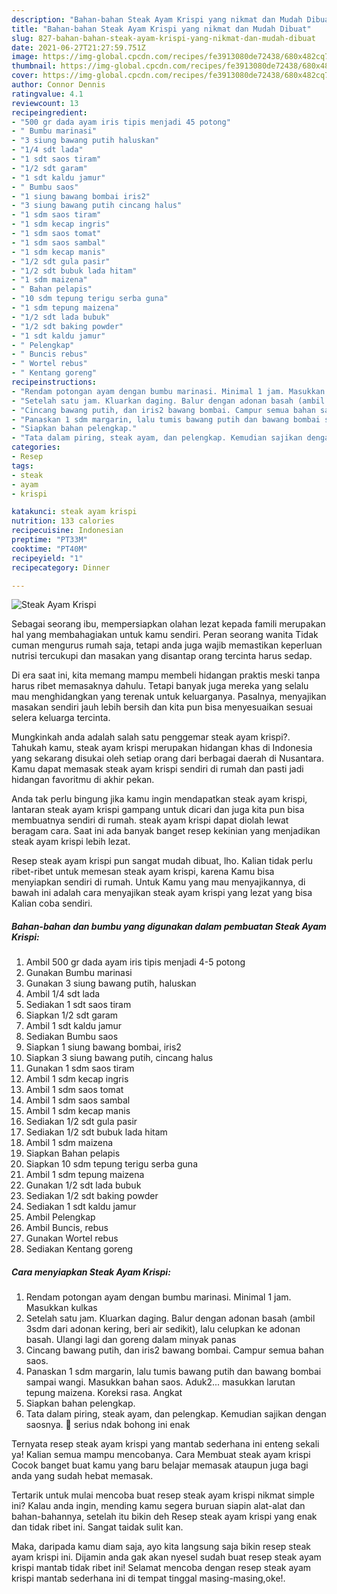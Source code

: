 ```yaml
---
description: "Bahan-bahan Steak Ayam Krispi yang nikmat dan Mudah Dibuat"
title: "Bahan-bahan Steak Ayam Krispi yang nikmat dan Mudah Dibuat"
slug: 827-bahan-bahan-steak-ayam-krispi-yang-nikmat-dan-mudah-dibuat
date: 2021-06-27T21:27:59.751Z
image: https://img-global.cpcdn.com/recipes/fe3913080de72438/680x482cq70/steak-ayam-krispi-foto-resep-utama.jpg
thumbnail: https://img-global.cpcdn.com/recipes/fe3913080de72438/680x482cq70/steak-ayam-krispi-foto-resep-utama.jpg
cover: https://img-global.cpcdn.com/recipes/fe3913080de72438/680x482cq70/steak-ayam-krispi-foto-resep-utama.jpg
author: Connor Dennis
ratingvalue: 4.1
reviewcount: 13
recipeingredient:
- "500 gr dada ayam iris tipis menjadi 45 potong"
- " Bumbu marinasi"
- "3 siung bawang putih haluskan"
- "1/4 sdt lada"
- "1 sdt saos tiram"
- "1/2 sdt garam"
- "1 sdt kaldu jamur"
- " Bumbu saos"
- "1 siung bawang bombai iris2"
- "3 siung bawang putih cincang halus"
- "1 sdm saos tiram"
- "1 sdm kecap ingris"
- "1 sdm saos tomat"
- "1 sdm saos sambal"
- "1 sdm kecap manis"
- "1/2 sdt gula pasir"
- "1/2 sdt bubuk lada hitam"
- "1 sdm maizena"
- " Bahan pelapis"
- "10 sdm tepung terigu serba guna"
- "1 sdm tepung maizena"
- "1/2 sdt lada bubuk"
- "1/2 sdt baking powder"
- "1 sdt kaldu jamur"
- " Pelengkap"
- " Buncis rebus"
- " Wortel rebus"
- " Kentang goreng"
recipeinstructions:
- "Rendam potongan ayam dengan bumbu marinasi. Minimal 1 jam. Masukkan kulkas"
- "Setelah satu jam. Kluarkan daging. Balur dengan adonan basah (ambil 3sdm dari adonan kering, beri air sedikit), lalu celupkan ke adonan basah. Ulangi lagi dan goreng dalam minyak panas"
- "Cincang bawang putih, dan iris2 bawang bombai. Campur semua bahan saos."
- "Panaskan 1 sdm margarin, lalu tumis bawang putih dan bawang bombai sampai wangi. Masukkan bahan saos. Aduk2... masukkan larutan tepung maizena. Koreksi rasa. Angkat"
- "Siapkan bahan pelengkap."
- "Tata dalam piring, steak ayam, dan pelengkap. Kemudian sajikan dengan saosnya. 🥰 serius ndak bohong ini enak"
categories:
- Resep
tags:
- steak
- ayam
- krispi

katakunci: steak ayam krispi 
nutrition: 133 calories
recipecuisine: Indonesian
preptime: "PT33M"
cooktime: "PT40M"
recipeyield: "1"
recipecategory: Dinner

---
```



![Steak Ayam Krispi](https://img-global.cpcdn.com/recipes/fe3913080de72438/680x482cq70/steak-ayam-krispi-foto-resep-utama.jpg)

Sebagai seorang ibu, mempersiapkan olahan lezat kepada famili merupakan hal yang membahagiakan untuk kamu sendiri. Peran seorang  wanita Tidak cuman mengurus rumah saja, tetapi anda juga wajib memastikan keperluan nutrisi tercukupi dan masakan yang disantap orang tercinta harus sedap.

Di era  saat ini, kita memang mampu membeli hidangan praktis meski tanpa harus ribet memasaknya dahulu. Tetapi banyak juga mereka yang selalu mau menghidangkan yang terenak untuk keluarganya. Pasalnya, menyajikan masakan sendiri jauh lebih bersih dan kita pun bisa menyesuaikan sesuai selera keluarga tercinta. 



Mungkinkah anda adalah salah satu penggemar steak ayam krispi?. Tahukah kamu, steak ayam krispi merupakan hidangan khas di Indonesia yang sekarang disukai oleh setiap orang dari berbagai daerah di Nusantara. Kamu dapat memasak steak ayam krispi sendiri di rumah dan pasti jadi hidangan favoritmu di akhir pekan.

Anda tak perlu bingung jika kamu ingin mendapatkan steak ayam krispi, lantaran steak ayam krispi gampang untuk dicari dan juga kita pun bisa membuatnya sendiri di rumah. steak ayam krispi dapat diolah lewat beragam cara. Saat ini ada banyak banget resep kekinian yang menjadikan steak ayam krispi lebih lezat.

Resep steak ayam krispi pun sangat mudah dibuat, lho. Kalian tidak perlu ribet-ribet untuk memesan steak ayam krispi, karena Kamu bisa menyiapkan sendiri di rumah. Untuk Kamu yang mau menyajikannya, di bawah ini adalah cara menyajikan steak ayam krispi yang lezat yang bisa Kalian coba sendiri.

<!--inarticleads1-->

##### Bahan-bahan dan bumbu yang digunakan dalam pembuatan Steak Ayam Krispi:

1. Ambil 500 gr dada ayam iris tipis menjadi 4-5 potong
1. Gunakan  Bumbu marinasi
1. Gunakan 3 siung bawang putih, haluskan
1. Ambil 1/4 sdt lada
1. Sediakan 1 sdt saos tiram
1. Siapkan 1/2 sdt garam
1. Ambil 1 sdt kaldu jamur
1. Sediakan  Bumbu saos
1. Siapkan 1 siung bawang bombai, iris2
1. Siapkan 3 siung bawang putih, cincang halus
1. Gunakan 1 sdm saos tiram
1. Ambil 1 sdm kecap ingris
1. Ambil 1 sdm saos tomat
1. Ambil 1 sdm saos sambal
1. Ambil 1 sdm kecap manis
1. Sediakan 1/2 sdt gula pasir
1. Sediakan 1/2 sdt bubuk lada hitam
1. Ambil 1 sdm maizena
1. Siapkan  Bahan pelapis
1. Siapkan 10 sdm tepung terigu serba guna
1. Ambil 1 sdm tepung maizena
1. Gunakan 1/2 sdt lada bubuk
1. Sediakan 1/2 sdt baking powder
1. Sediakan 1 sdt kaldu jamur
1. Ambil  Pelengkap
1. Ambil  Buncis, rebus
1. Gunakan  Wortel rebus
1. Sediakan  Kentang goreng




<!--inarticleads2-->

##### Cara menyiapkan Steak Ayam Krispi:

1. Rendam potongan ayam dengan bumbu marinasi. Minimal 1 jam. Masukkan kulkas
1. Setelah satu jam. Kluarkan daging. Balur dengan adonan basah (ambil 3sdm dari adonan kering, beri air sedikit), lalu celupkan ke adonan basah. Ulangi lagi dan goreng dalam minyak panas
1. Cincang bawang putih, dan iris2 bawang bombai. Campur semua bahan saos.
1. Panaskan 1 sdm margarin, lalu tumis bawang putih dan bawang bombai sampai wangi. Masukkan bahan saos. Aduk2... masukkan larutan tepung maizena. Koreksi rasa. Angkat
1. Siapkan bahan pelengkap.
1. Tata dalam piring, steak ayam, dan pelengkap. Kemudian sajikan dengan saosnya. 🥰 serius ndak bohong ini enak




Ternyata resep steak ayam krispi yang mantab sederhana ini enteng sekali ya! Kalian semua mampu mencobanya. Cara Membuat steak ayam krispi Cocok banget buat kamu yang baru belajar memasak ataupun juga bagi anda yang sudah hebat memasak.

Tertarik untuk mulai mencoba buat resep steak ayam krispi nikmat simple ini? Kalau anda ingin, mending kamu segera buruan siapin alat-alat dan bahan-bahannya, setelah itu bikin deh Resep steak ayam krispi yang enak dan tidak ribet ini. Sangat taidak sulit kan. 

Maka, daripada kamu diam saja, ayo kita langsung saja bikin resep steak ayam krispi ini. Dijamin anda gak akan nyesel sudah buat resep steak ayam krispi mantab tidak ribet ini! Selamat mencoba dengan resep steak ayam krispi mantab sederhana ini di tempat tinggal masing-masing,oke!.


